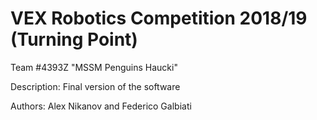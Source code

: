 # VEX Robotics Competition 2018/19 (Turning Point)

Team #4393Z "MSSM Penguins Haucki" 

Description: Final version of the software

Authors: Alex Nikanov and Federico Galbiati
